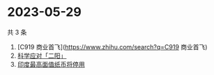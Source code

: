# 2023-05-29

共 3 条

<!-- BEGIN ZHIHUSEARCH -->
<!-- 最后更新时间 Mon May 29 2023 08:48:31 GMT+0800 (China Standard Time) -->
1. [C919 商业首飞](https://www.zhihu.com/search?q=C919 商业首飞)
1. [科学应对「二阳」](https://www.zhihu.com/search?q=科学应对「二阳」)
1. [印度最高面值纸币将停用](https://www.zhihu.com/search?q=印度最高面值纸币将停用)
<!-- END ZHIHUSEARCH -->
